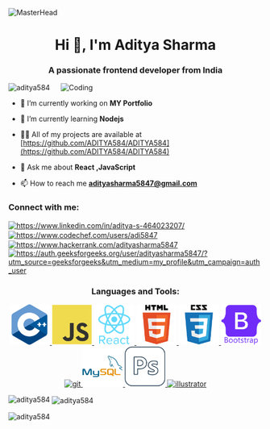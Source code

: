 ![MasterHead](https://www.crushpixel.com/big-static19/preview4/front-end-development-minimal-infographic-3584663.jpg)
<h1 align="center">Hi 👋, I'm Aditya Sharma</h1>
<h3 align="center">A passionate frontend developer from India</h3>
<img align="right" alt="Coding" width="400" src="https://cdn.dribbble.com/users/1162077/screenshots/3848914/programmer.gif">

<p align="left"> <img src="https://komarev.com/ghpvc/?username=aditya584&label=Profile%20views&color=0e75b6&style=flat" alt="aditya584" /> </p>

- 🔭 I’m currently working on **MY Portfolio**

- 🌱 I’m currently learning **Nodejs**

- 👨‍💻 All of my projects are available at [https://github.com/ADITYA584/ADITYA584](https://github.com/ADITYA584/ADITYA584)

- 💬 Ask me about **React ,JavaScript**

- 📫 How to reach me **adityasharma5847@gmail.com**

<h3 align="left">Connect with me:</h3>
<p align="left">
<a href="https://linkedin.com/in/https://www.linkedin.com/in/aditya-s-464023207/" target="blank"><img align="center" src="https://raw.githubusercontent.com/rahuldkjain/github-profile-readme-generator/master/src/images/icons/Social/linked-in-alt.svg" alt="https://www.linkedin.com/in/aditya-s-464023207/" height="30" width="40" /></a>
<a href="https://www.codechef.com/users/https://www.codechef.com/users/adi5847" target="blank"><img align="center" src="https://cdn.jsdelivr.net/npm/simple-icons@3.1.0/icons/codechef.svg" alt="https://www.codechef.com/users/adi5847" height="30" width="40" /></a>
<a href="https://www.hackerrank.com/https://www.hackerrank.com/adityasharma5847" target="blank"><img align="center" src="https://raw.githubusercontent.com/rahuldkjain/github-profile-readme-generator/master/src/images/icons/Social/hackerrank.svg" alt="https://www.hackerrank.com/adityasharma5847" height="30" width="40" /></a>
<a href="https://auth.geeksforgeeks.org/user/https://auth.geeksforgeeks.org/user/adityasharma5847/?utm_source=geeksforgeeks&utm_medium=my_profile&utm_campaign=auth_user" target="blank"><img align="center" src="https://raw.githubusercontent.com/rahuldkjain/github-profile-readme-generator/master/src/images/icons/Social/geeks-for-geeks.svg" alt="https://auth.geeksforgeeks.org/user/adityasharma5847/?utm_source=geeksforgeeks&utm_medium=my_profile&utm_campaign=auth_user" height="30" width="40" /></a>
</p>

<h3 align="center">Languages and Tools:</h3>
<p align="center">
  <a href="https://www.w3schools.com/cpp/" target="_blank" rel="noreferrer"> <img src="https://raw.githubusercontent.com/devicons/devicon/master/icons/cplusplus/cplusplus-original.svg" alt="cplusplus" width="80" height="80" margin= "100" style="margin:30;"/> </a> 
  <a href="https://developer.mozilla.org/en-US/docs/Web/JavaScript" target="_blank" rel="noreferrer"> <img src="https://raw.githubusercontent.com/devicons/devicon/master/icons/javascript/javascript-original.svg" alt="javascript" width="80" height="80"/> </a> 
  <a href="https://reactjs.org/" target="_blank" rel="noreferrer"> <img src="https://raw.githubusercontent.com/devicons/devicon/master/icons/react/react-original-wordmark.svg" alt="react" width="80" height="80"/> </a>
  <a href="https://www.w3.org/html/" target="_blank" rel="noreferrer"> <img src="https://raw.githubusercontent.com/devicons/devicon/master/icons/html5/html5-original-wordmark.svg" alt="html5" width="80" height="80"/> </a> 
  <a href="https://www.w3schools.com/css/" target="_blank" rel="noreferrer"> <img src="https://raw.githubusercontent.com/devicons/devicon/master/icons/css3/css3-original-wordmark.svg" alt="css3" width="80" height="80"/> </a> 
  <a href="https://getbootstrap.com" target="_blank" rel="noreferrer"> <img src="https://raw.githubusercontent.com/devicons/devicon/master/icons/bootstrap/bootstrap-plain-wordmark.svg" alt="bootstrap" width="80" height="80"/> </a> 
  <a href="https://git-scm.com/" target="_blank" rel="noreferrer"> <img src="https://www.vectorlogo.zone/logos/git-scm/git-scm-icon.svg" alt="git" width="80" height="80"/> </a> 
  <a href="https://www.mysql.com/" target="_blank" rel="noreferrer"> <img src="https://raw.githubusercontent.com/devicons/devicon/master/icons/mysql/mysql-original-wordmark.svg" alt="mysql" width="80" height="80"/> </a> 
  <a href="https://www.photoshop.com/en" target="_blank" rel="noreferrer"> <img src="https://raw.githubusercontent.com/devicons/devicon/master/icons/photoshop/photoshop-line.svg" alt="photoshop" width="80" height="80"/> </a> 
  <a href="https://www.adobe.com/in/products/illustrator.html" target="_blank" rel="noreferrer"> <img src="https://www.vectorlogo.zone/logos/adobe_illustrator/adobe_illustrator-icon.svg" alt="illustrator" width="80" height="80"/> </a> 
</p>

<p><img align="left" src="https://github-readme-stats.vercel.app/api/top-langs?username=aditya584&show_icons=true&locale=en&layout=compact" alt="aditya584" /></p>

<p>&nbsp;<img align="center" src="https://github-readme-stats.vercel.app/api?username=aditya584&show_icons=true&locale=en" alt="aditya584" /></p>

<p><img align="center" src="https://github-readme-streak-stats.herokuapp.com/?user=aditya584&" alt="aditya584" /></p>
